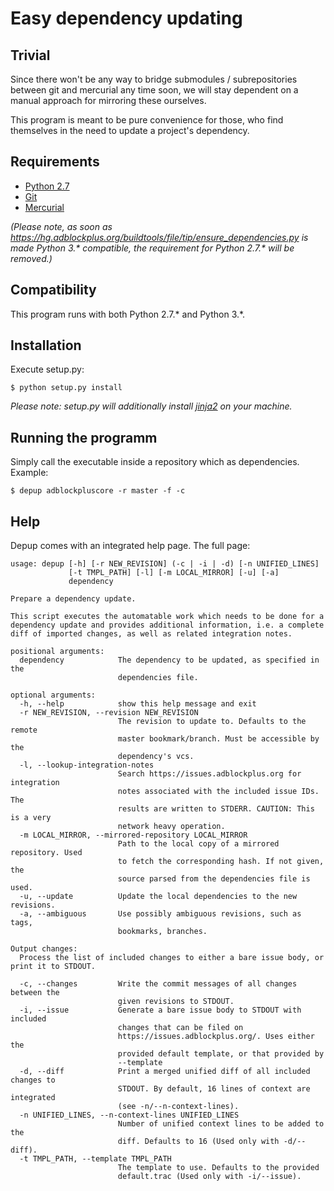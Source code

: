 # Easy dependency updating

## Trivial

Since there won't be any way to bridge submodules / subrepositories between git
and mercurial any time soon, we will stay dependent on a manual approach for
mirroring these ourselves.

This program is meant to be pure convenience for those, who find themselves in
the need to update a project's dependency.

## Requirements

 - [Python 2.7](https://www.python.org/download/releases/2.7/)
 - [Git](https://git-scm.com/)
 - [Mercurial](https://www.mercurial-scm.org/)

_(Please note, as soon as https://hg.adblockplus.org/buildtools/file/tip/ensure_dependencies.py is made Python 3.* compatible, the requirement for Python 2.7.* will be removed.)_

## Compatibility

This program runs with both Python 2.7.* and Python 3.*.

## Installation

Execute setup.py:
```
$ python setup.py install
```

_Please note: setup.py will additionally install [jinja2](http://jinja.pocoo.org/docs/2.9/) on your machine._

## Running the programm

Simply call the executable inside a repository which as dependencies.
Example:

```
$ depup adblockpluscore -r master -f -c
```
## Help

Depup comes with an integrated help page. The full page:

```
usage: depup [-h] [-r NEW_REVISION] (-c | -i | -d) [-n UNIFIED_LINES]
             [-t TMPL_PATH] [-l] [-m LOCAL_MIRROR] [-u] [-a]
             dependency

Prepare a dependency update.

This script executes the automatable work which needs to be done for a
dependency update and provides additional information, i.e. a complete
diff of imported changes, as well as related integration notes.

positional arguments:
  dependency            The dependency to be updated, as specified in the
                        dependencies file.

optional arguments:
  -h, --help            show this help message and exit
  -r NEW_REVISION, --revision NEW_REVISION
                        The revision to update to. Defaults to the remote
                        master bookmark/branch. Must be accessible by the
                        dependency's vcs.
  -l, --lookup-integration-notes
                        Search https://issues.adblockplus.org for integration
                        notes associated with the included issue IDs. The
                        results are written to STDERR. CAUTION: This is a very
                        network heavy operation.
  -m LOCAL_MIRROR, --mirrored-repository LOCAL_MIRROR
                        Path to the local copy of a mirrored repository. Used
                        to fetch the corresponding hash. If not given, the
                        source parsed from the dependencies file is used.
  -u, --update          Update the local dependencies to the new revisions.
  -a, --ambiguous       Use possibly ambiguous revisions, such as tags,
                        bookmarks, branches.

Output changes:
  Process the list of included changes to either a bare issue body, or print it to STDOUT.

  -c, --changes         Write the commit messages of all changes between the
                        given revisions to STDOUT.
  -i, --issue           Generate a bare issue body to STDOUT with included
                        changes that can be filed on
                        https://issues.adblockplus.org/. Uses either the
                        provided default template, or that provided by
                        --template
  -d, --diff            Print a merged unified diff of all included changes to
                        STDOUT. By default, 16 lines of context are integrated
                        (see -n/--n-context-lines).
  -n UNIFIED_LINES, --n-context-lines UNIFIED_LINES
                        Number of unified context lines to be added to the
                        diff. Defaults to 16 (Used only with -d/--diff).
  -t TMPL_PATH, --template TMPL_PATH
                        The template to use. Defaults to the provided
                        default.trac (Used only with -i/--issue).

```

